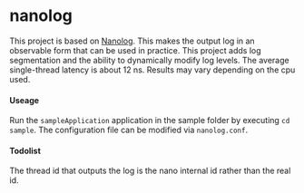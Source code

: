 # nanolog

This project is based on [Nanolog](https://github.com/zwzw1/NanoLog). This makes the output log in an observable form that can be used in practice. This project adds log segmentation and the ability to dynamically modify log levels. The average single-thread latency is about 12 ns. Results may vary depending on the cpu used.

#### Useage

Run the `sampleApplication` application in the sample folder by executing `cd sample`. The configuration file can be modified via `nanolog.conf`.

#### Todolist
The thread id that outputs the log is the nano internal id rather than the real id.